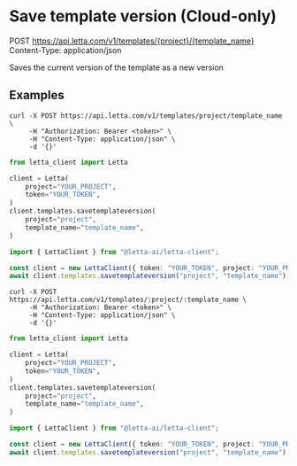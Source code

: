 # Save template version (Cloud-only)

POST https://api.letta.com/v1/templates/{project}/{template_name}
Content-Type: application/json

Saves the current version of the template as a new version

## Examples

```shell
curl -X POST https://api.letta.com/v1/templates/project/template_name \
     -H "Authorization: Bearer <token>" \
     -H "Content-Type: application/json" \
     -d '{}'
```

```python
from letta_client import Letta

client = Letta(
    project="YOUR_PROJECT",
    token="YOUR_TOKEN",
)
client.templates.savetemplateversion(
    project="project",
    template_name="template_name",
)

```

```typescript
import { LettaClient } from "@letta-ai/letta-client";

const client = new LettaClient({ token: "YOUR_TOKEN", project: "YOUR_PROJECT" });
await client.templates.savetemplateversion("project", "template_name");

```

```shell
curl -X POST https://api.letta.com/v1/templates/:project/:template_name \
     -H "Authorization: Bearer <token>" \
     -H "Content-Type: application/json" \
     -d '{}'
```

```python
from letta_client import Letta

client = Letta(
    project="YOUR_PROJECT",
    token="YOUR_TOKEN",
)
client.templates.savetemplateversion(
    project="project",
    template_name="template_name",
)

```

```typescript
import { LettaClient } from "@letta-ai/letta-client";

const client = new LettaClient({ token: "YOUR_TOKEN", project: "YOUR_PROJECT" });
await client.templates.savetemplateversion("project", "template_name");

```